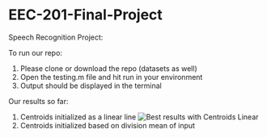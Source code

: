 # EEC-201-Final-Project
Speech Recognition Project:

To run our repo:
  1. Please clone or download the repo (datasets as well)
  2. Open the testing.m file and hit run in your environment
  3. Output should be displayed in the terminal

Our results so far:
  1. Centroids initialized as a linear line
    ![Best results with Centroids Linear](https://github.com/adgoldha/EEC-201-Final-Project/assets/146307216/681c50e9-272b-4861-a347-f115d782bab3)
  2. Centroids initialized based on division mean of input
